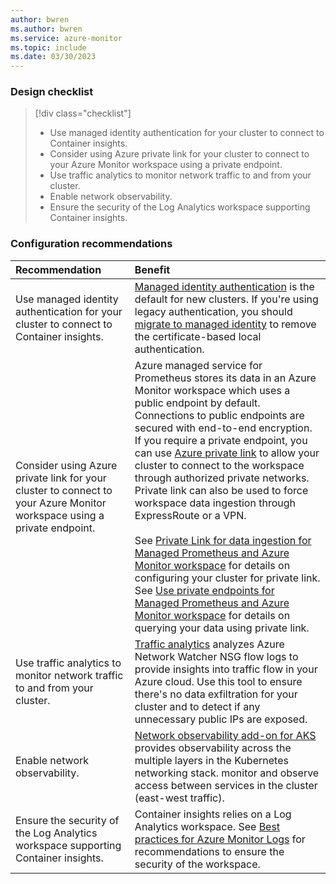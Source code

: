 ```yaml
---
author: bwren
ms.author: bwren
ms.service: azure-monitor
ms.topic: include
ms.date: 03/30/2023
---
```


### Design checklist

> [!div class="checklist"]
> - Use managed identity authentication for your cluster to connect to Container insights.
> - Consider using Azure private link for your cluster to connect to your Azure Monitor workspace using a private endpoint.
> - Use traffic analytics to monitor network traffic to and from your cluster.
> - Enable network observability.
> - Ensure the security of the Log Analytics workspace supporting Container insights.


### Configuration recommendations

| Recommendation | Benefit |
|:---|:---|
| Use managed identity authentication for your cluster to connect to Container insights. | [Managed identity authentication](../containers/container-insights-authentication.md) is the default for new clusters. If you're using legacy authentication, you should [migrate to managed identity](../containers/container-insights-authentication.md) to remove the certificate-based local authentication. |
| Consider using Azure private link for your cluster to connect to your Azure Monitor workspace using a private endpoint.| Azure managed service for Prometheus stores its data in an Azure Monitor workspace which uses a public endpoint by default. Connections to public endpoints are secured with end-to-end encryption. If you require a private endpoint, you can use [Azure private link](../logs/private-link-security.md) to allow your cluster to connect to the workspace through authorized private networks. Private link can also be used to force workspace data ingestion through ExpressRoute or a VPN.<br><br>See [Private Link for data ingestion for Managed Prometheus and Azure Monitor workspace](../essentials/private-link-data-ingestion.md) for details on configuring your cluster for private link. See [Use private endpoints for Managed Prometheus and Azure Monitor workspace](../essentials/azure-monitor-workspace-private-endpoint.md) for details on querying your data using private link. |
| Use traffic analytics to monitor network traffic to and from your cluster. | [Traffic analytics](../../network-watcher/traffic-analytics.md) analyzes Azure Network Watcher NSG flow logs to provide insights into traffic flow in your Azure cloud. Use this tool to ensure there's no data exfiltration for your cluster and to detect if any unnecessary public IPs are exposed. |
| Enable network observability. | [Network observability add-on for AKS](https://techcommunity.microsoft.com/t5/azure-observability-blog/comprehensive-network-observability-for-aks-through-azure/ba-p/3825852) provides observability across the multiple layers in the Kubernetes networking stack. monitor and observe access between services in the cluster (east-west traffic). |
| Ensure the security of the Log Analytics workspace supporting Container insights. | Container insights relies on a Log Analytics workspace. See [Best practices for Azure Monitor Logs](../best-practices-logs.md#security) for recommendations to ensure the security of the workspace. |

